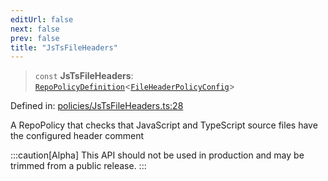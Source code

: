 ```yaml
---
editUrl: false
next: false
prev: false
title: "JsTsFileHeaders"
---
```


> `const` **JsTsFileHeaders**: [`RepoPolicyDefinition`](/api/interfaces/repopolicydefinition/)\<[`FileHeaderPolicyConfig`](/api/interfaces/fileheaderpolicyconfig/)\>

Defined in: [policies/JsTsFileHeaders.ts:28](https://github.com/tylerbutler/tools-monorepo/blob/main/packages/repopo/src/policies/JsTsFileHeaders.ts#L28)

A RepoPolicy that checks that JavaScript and TypeScript source files have the configured header comment

:::caution[Alpha]
This API should not be used in production and may be trimmed from a public release.
:::
